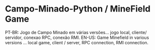 # Campo-Minado-Python / MineField Game

PT-BR: Jogo de Campo Minado em várias versões... jogo local, cliente/ servidor, conexao RPC, conexão RMI.
EN-US: Game Minefield in various versions ... local game, client / server, RPC connection, RMI connection.
